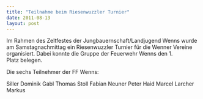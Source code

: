 ```yaml
---
title: "Teilnahme beim Riesenwuzzler Turnier"
date: 2011-08-13
layout: post
---
```


Im Rahmen des Zeltfestes der Jungbauernschaft/Landjugend Wenns wurde am Samstagnachmittag ein Riesenwuzzler Turnier für die Wenner Vereine organisiert. Dabei konnte die Gruppe der Feuerwehr Wenns den 1. Platz belegen.

Die sechs Teilnehmer der FF Wenns:

Siller Dominik
Gabl Thomas
Stoll Fabian
Neuner Peter
Haid Marcel
Larcher Markus
